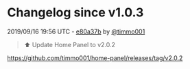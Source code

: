 # Changelog since v1.0.3

2019/09/16 19:56 UTC - [e80a37b](https://github.com/hassio-addons/addon-home-panel/commit/e80a37bd3918bb4b7ec397d4d075522dab820518) by [@timmo001](https://github.com/timmo001)
> :arrow_up: Update Home Panel to v2.0.2

https://github.com/timmo001/home-panel/releases/tag/v2.0.2 

